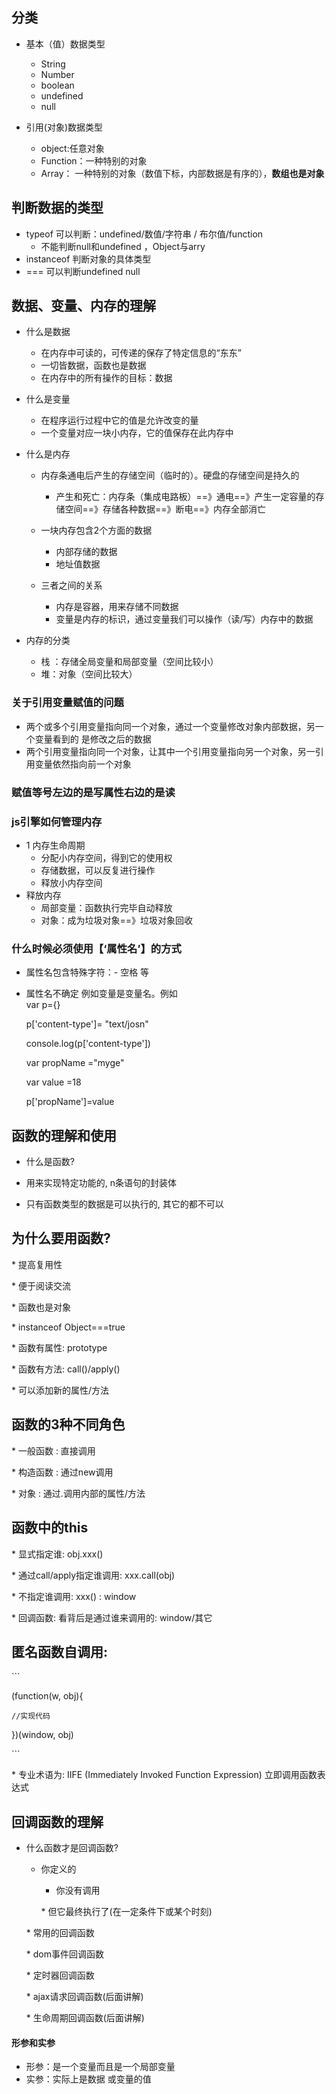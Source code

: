 ## 分类

* 基本（值）数据类型

  * String
  * Number
  * boolean
  * undefined
  * null

* 引用\(对象\)数据类型

  * object:任意对象
  * Function：一种特别的对象
  * Array： 一种特别的对象（数值下标，内部数据是有序的），**数组也是对象**

## 判断数据的类型

* typeof    可以判断：undefined/数值/字符串 / 布尔值/function
  * 不能判断null和undefined  ，Object与arry
* instanceof 判断对象的具体类型
* ===   可以判断undefined null

## 数据、变量、内存的理解

* 什么是数据
  * 在内存中可读的，可传递的保存了特定信息的“东东”
  * 一切皆数据，函数也是数据
  * 在内存中的所有操作的目标：数据
* 什么是变量
  * 在程序运行过程中它的值是允许改变的量
  * 一个变量对应一块小内存，它的值保存在此内存中
* 什么是内存

  * 内存条通电后产生的存储空间（临时的）。硬盘的存储空间是持久的

    * 产生和死亡：内存条（集成电路板）==》通电==》产生一定容量的存储空间==》存储各种数据==》断电==》内存全部消亡

  * 一块内存包含2个方面的数据

    * 内部存储的数据
    * 地址值数据

  * 三者之间的关系

    * 内存是容器，用来存储不同数据
    * 变量是内存的标识，通过变量我们可以操作（读/写）内存中的数据

* 内存的分类

  * 栈 ：存储全局变量和局部变量（空间比较小）
  * 堆：对象（空间比较大）

### 关于引用变量赋值的问题

* 两个或多个引用变量指向同一个对象，通过一个变量修改对象内部数据，另一个变量看到的 是修改之后的数据
* 两个引用变量指向同一个对象，让其中一个引用变量指向另一个对象，另一引用变量依然指向前一个对象

### 赋值等号左边的是写属性右边的是读

### js引擎如何管理内存

* 1 内存生命周期
  * 分配小内存空间，得到它的使用权
  * 存储数据，可以反复进行操作
  * 释放小内存空间
* 释放内存
  * 局部变量：函数执行完毕自动释放
  * 对象：成为垃圾对象==》垃圾对象回收

### 什么时候必须使用【‘属性名’】的方式

* 属性名包含特殊字符：-  空格 等
* 属性名不确定 例如变量是变量名。例如  
  var p={}

  p\['content-type'\]= "text/josn"

  console.log\(p\['content-type'\]\)

  var propName ="myge"

  var value =18

  p\['propName'\]=value

## 函数的理解和使用

* 什么是函数?
* 用来实现特定功能的, n条语句的封装体

* 只有函数类型的数据是可以执行的, 其它的都不可以

## 为什么要用函数?

\* 提高复用性

\* 便于阅读交流

\* 函数也是对象

\* instanceof Object===true

\* 函数有属性: prototype

\* 函数有方法: call\(\)/apply\(\)

\* 可以添加新的属性/方法

## 函数的3种不同角色

\* 一般函数 : 直接调用

\* 构造函数 : 通过new调用

\* 对象 : 通过.调用内部的属性/方法

## 函数中的this

\* 显式指定谁: obj.xxx\(\)

\* 通过call/apply指定谁调用: xxx.call\(obj\)

\* 不指定谁调用: xxx\(\)  : window

\* 回调函数: 看背后是通过谁来调用的: window/其它

## 匿名函数自调用:

\`\`\`

\(function\(w, obj\){

```
//实现代码
```

}\)\(window, obj\)

\`\`\`

\* 专业术语为: IIFE \(Immediately Invoked Function Expression\) 立即调用函数表达式

## 回调函数的理解

* 什么函数才是回调函数?

  * 你定义的

    * 你没有调用

    \* 但它最终执行了\(在一定条件下或某个时刻\)

  \* 常用的回调函数

  \* dom事件回调函数

  \* 定时器回调函数

  \* ajax请求回调函数\(后面讲解\)

  \* 生命周期回调函数\(后面讲解\)

#### 形参和实参

* 形参：是一个变量而且是一个局部变量
* 实参：实际上是数据  或变量的值



